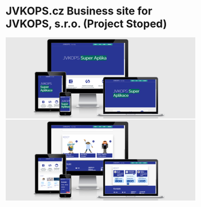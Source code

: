 # JVKOPS.cz Business site for JVKOPS, s.r.o. (Project Stoped)
![alt text](screenshots/screencaptureJVKOPScz.png "jvkops.cz")
![alt text](screenshots/screencaptureJVKOPScz2.png "jvkops.cz")
